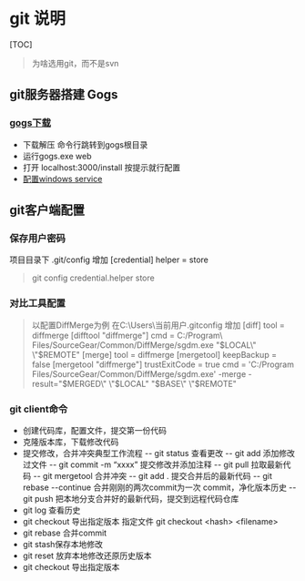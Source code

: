 # git 说明

[TOC]

>为啥选用git，而不是svn

## git服务器搭建  Gogs

### [gogs下载](https://gogs.io/docs/installation/install_from_binary)

- 下载解压 命令行跳转到gogs根目录
- 运行gogs.exe web
- 打开 localhost:3000/install 按提示就行配置
- [配置windows service](https://gogs.io/docs/installation/run_as_windows_service)

## git客户端配置

### 保存用户密码

项目目录下 .git/config  增加
[credential]
helper = store
> git config credential.helper store

### 对比工具配置

> 以配置DiffMerge为例  在C:\Users\当前用户\.gitconfig 增加
[diff]
tool = diffmerge
[difftool "diffmerge"]
cmd = C:/Program\\ Files/SourceGear/Common/DiffMerge/sgdm.exe \"$LOCAL\" \"$REMOTE\"
[merge]
tool = diffmerge
[mergetool]
keepBackup = false
[mergetool "diffmerge"]
trustExitCode = true
cmd = 'C:/Program Files/SourceGear/Common/DiffMerge/sgdm.exe' -merge -result=\"$MERGED\" \"$LOCAL\" \"$BASE\" \"$REMOTE\"

### git client命令

- 创建代码库，配置文件，提交第一份代码
- 克隆版本库，下载修改代码
- 提交修改，合并冲突典型工作流程
 -- git status 查看更改
 -- git add 添加修改过文件
 -- git  commit -m “xxxx” 提交修改并添加注释
 -- git pull       拉取最新代码
 -- git mergetool   合并冲突
 -- git add .  提交合并后的最新代码
 -- git rebase --continue 合并刚刚的两次commit为一次 commit，净化版本历史
 -- git push 把本地分支合并好的最新代码，提交到远程代码仓库
- git log 查看历史
- git checkout 导出指定版本 指定文件  git checkout \<hash\> \<filename\>
- git rebase 合并commit
- git stash保存本地修改
- git reset 放弃本地修改还原历史版本
- git checkout 导出指定版本
